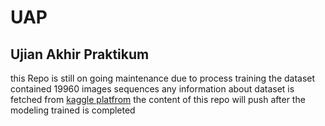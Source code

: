 # UAP
## Ujian Akhir Praktikum
this Repo is still on going maintenance due to process training the dataset contained 19960 images sequences
any information about dataset is fetched from [kaggle platfrom](https://www.kaggle.com/datasets/arashnic/faces-age-detection-dataset/data)
the content of this repo will push after the modeling trained is completed
